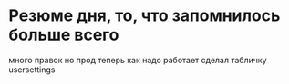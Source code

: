 








# Резюме дня, то, что запомнилось больше всего
много правок но прод теперь как надо работает
 сделал табличку usersettings